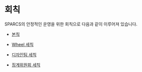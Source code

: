 # 회칙

SPARCS의 안정적인 운영을 위한 회칙으로 다음과 같이 이루어져 있습니다.

- [본칙](./rules/general/)

- [Wheel 세칙](./rules/wheel/)

- [디자인팀 세칙](./rules/design/)

- [징계위원회 세칙](./rules/disciplinary/)